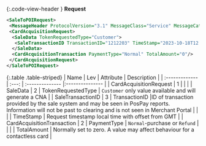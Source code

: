 {:.code-view-header }
**Request**

```xml
<SaleToPOIRequest>
 <MessageHeader ProtocolVersion="3.1" MessageClass="Service" MessageCategory="CardAcquisition" MessageType="Request" ServiceID="4" SaleID="1" POIID="A-POIID"/>
 <CardAcquisitionRequest>
  <SaleData TokenRequestedType="Customer">
   <SaleTransactionID TransactionID="1212203" TimeStamp="2023-10-18T12:12:20+02:00"/>
  </SaleData>
  <CardAcquisitionTransaction PaymentType="Normal" TotalAmount="0"/>
 </CardAcquisitionRequest>
</SaleToPOIRequest>
```

{:.table .table-striped}
| Name | Lev | Attribute | Description |
| :------------- | :---: | :-------------- |:--------------- |
| CardAcquisitionRequest | 1 | | |
| SaleData | 2 | TokenRequestedType | `Customer` only value available and will generate a CNA |
| SaleTransactionID | 3 | TransactionID |ID of transaction provided by the sale system and may be seen in PosPay reports. Information will not be past to clearing and is not seen in Merchant Portal |
|   | | TimeStamp | Request timestamp local time with offset from GMT |
| CardAcquisitionTransaction | 2 | PaymentType | `Normal`-purchase or `Refund` |
| | | TotalAmount | Normally set to zero. A value may affect behaviour for a contactless card |
